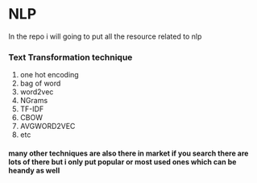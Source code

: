 # NLP
In the repo i will going to put all the resource related to nlp
### Text Transformation technique
1. one hot encoding
2. bag of word
3. word2vec
4. NGrams
5. TF-IDF
6. CBOW
7. AVGWORD2VEC
8. etc
#### many other techniques are also there in market if you search there are lots of there but i only put popular or most used ones which can be heandy as well
